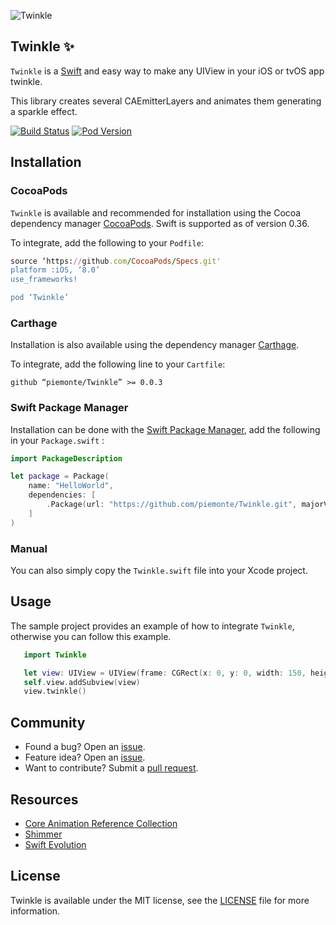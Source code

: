 ![Twinkle](https://raw.github.com/piemonte/twinkle/master/twinkle.gif)

## Twinkle :sparkles:

`Twinkle` is a [Swift](https://developer.apple.com/swift/) and easy way to make any UIView in your iOS or tvOS app twinkle.

This library creates several CAEmitterLayers and animates them generating a sparkle effect.

[![Build Status](https://travis-ci.org/piemonte/Twinkle.svg?branch=master)](https://travis-ci.org/piemonte/Twinkle) [![Pod Version](https://img.shields.io/cocoapods/v/Twinkle.svg?style=flat)](http://cocoadocs.org/docsets/Twinkle/)

## Installation

### CocoaPods

`Twinkle` is available and recommended for installation using the Cocoa dependency manager [CocoaPods](http://cocoapods.org/). Swift is supported as of version 0.36.

To integrate, add the following to your `Podfile`:

```ruby
source ‘https://github.com/CocoaPods/Specs.git'
platform :iOS, ‘8.0’
use_frameworks!

pod ‘Twinkle’
```	

### Carthage

Installation is also available using the dependency manager [Carthage](https://github.com/Carthage/Carthage).

To integrate, add the following line to your `Cartfile`:

```ogdl
github “piemonte/Twinkle” >= 0.0.3
```

### Swift Package Manager

Installation can be done with the [Swift Package Manager](https://swift.org/package-manager/), add the following in your `Package.swift` :

```Swift
import PackageDescription

let package = Package(
    name: "HelloWorld",
    dependencies: [
        .Package(url: "https://github.com/piemonte/Twinkle.git", majorVersion: 0)
    ]
)
```

### Manual

You can also simply copy the `Twinkle.swift` file into your Xcode project.

## Usage

The sample project provides an example of how to integrate `Twinkle`, otherwise you can follow this example.

``` Swift
   import Twinkle
```

``` Swift
   let view: UIView = UIView(frame: CGRect(x: 0, y: 0, width: 150, height: 50))
   self.view.addSubview(view)
   view.twinkle()
```

## Community

- Found a bug? Open an [issue](https://github.com/piemonte/twinkle/issues).
- Feature idea? Open an [issue](https://github.com/piemonte/twinkle/issues).
- Want to contribute? Submit a [pull request](https://github.com/piemonte/twinkle/pulls).

## Resources

* [Core Animation Reference Collection](https://developer.apple.com/library/ios/documentation/Cocoa/Reference/CoreAnimation_framework/index.html)
* [Shimmer](https://github.com/facebook/shimmer)
* [Swift Evolution](https://github.com/apple/swift-evolution)

## License

Twinkle is available under the MIT license, see the [LICENSE](https://github.com/piemonte/twinkle/blob/master/LICENSE) file for more information.
